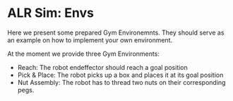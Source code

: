 # ALR Sim: Envs

Here we present some prepared Gym Environemnts.
They should serve as an example on how to implement your own environment.

At the moment we provide three Gym Environments:
- Reach: The robot endeffector should reach a goal position
- Pick & Place: The robot picks up a box and places it at its goal position
- Nut Assembly: The robot has to thread two nuts on their corresponding pegs.